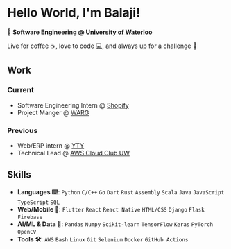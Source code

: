 # Hello World, I'm Balaji!

**📖 Software Engineering @ <a href="https://www.uwaterloo.ca">University of Waterloo</a>**

Live for coffee ☕, love to code 💻, and always up for a challenge 🚀

## Work

### Current

- Software Engineering Intern @ <a href="https://www.shopify.com">Shopify</a>
- Project Manger @ <a href="https://www.uwarg.com">WARG</a>

### Previous

- Web/ERP intern @ <a href="https://ytygroup.com.my/">YTY</a>
- Technical Lead @ <a href="https://www.linkedin.com/company/aws-cloud-club-uw/">AWS Cloud Club UW</a>

## Skills

- **Languages ⌨️**: `Python` `C/C++` `Go` `Dart` `Rust` `Assembly` `Scala` `Java` `JavaScript` `TypeScript` `SQL`
- **Web/Mobile 📱**: `Flutter` `React` `React Native` `HTML/CSS` `Django` `Flask` `Firebase`
- **AI/ML & Data 🤖**: `Pandas` `Numpy` `Scikit-learn` `TensorFlow` `Keras` `PyTorch` `OpenCV`
- **Tools 🛠️**: `AWS` `Bash` `Linux` `Git` `Selenium` `Docker` `GitHub Actions`
